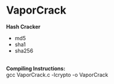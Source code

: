 # VaporCrack
<strong>Hash Cracker</strong>
<ul>
<li>md5</li>
<li>sha1</li>
<li>sha256</li>
</ul>
<br>
<strong>Compiling Instructions:</strong>
<br>
gcc VaporCrack.c -lcrypto -o VaporCrack
